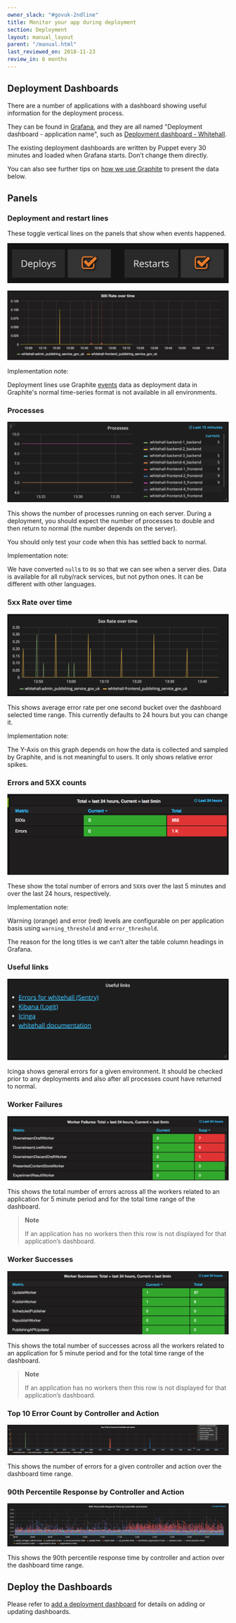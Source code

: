 ```yaml
---
owner_slack: "#govuk-2ndline"
title: Monitor your app during deployment
section: Deployment
layout: manual_layout
parent: "/manual.html"
last_reviewed_on: 2018-11-23
review_in: 6 months
---
```


## Deployment Dashboards

There are a number of applications with a dashboard showing useful information
for the deployment process.

They can be found in [Grafana](tools.html#grafana), and they are all named
"Deployment dashboard - application name", such as
[Deployment dashboard - Whitehall](whitehall-dashboard).

The existing deployment dashboards are written by Puppet every 30 minutes and
loaded when Grafana starts. Don’t change them directly.

You can also see further tips on [how we use Graphite](graphite-dashboards)
to present the data below.

## Panels

### Deployment and restart lines

These toggle vertical lines on the panels that show when events happened.

![Deployment restart lines](images/deployment_dashboards/deploys_restarts_checkboxes.png)

![Deployment lines](images/deployment_dashboards/deployment_lines.png)

Implementation note:

Deployment lines use Graphite [events](events) data as deployment data in
Graphite's normal time-series format is not available in all environments.

### Processes

![Processes](images/deployment_dashboards/processes.png)

This shows the number of processes running on each server. During a deployment,
you should expect the number of processes to double and then return to normal
(the number depends on the server).

You should only test your code when this has settled back to normal.

Implementation note:

We have converted `null`s to `0`s so that we can see when a server dies.
Data is available for all ruby/rack services, but not python ones.
It can be different with other languages.

### 5xx Rate over time

![5xx over time](images/deployment_dashboards/5xx_over_time.png)

This shows average error rate per one second bucket over the dashboard selected
time range. This currently defaults to 24 hours but you can change it.

Implementation note:

The Y-Axis on this graph depends on how the data is collected and sampled by
Graphite, and is not meaningful to users. It only shows relative error spikes.

### Errors and 5XX counts

![Errors and 5XX counts](images/deployment_dashboards/errors_and_5xxs.png)

These show the total number of errors and `5XX`s over the last 5 minutes and
over the last 24 hours, respectively.

Implementation note:

Warning (orange) and error (red) levels are configurable on per application
basis using `warning_threshold` and `error_threshold`.

The reason for the long titles is we can’t alter the table column headings in
Grafana.

### Useful links

![Useful links](images/deployment_dashboards/useful_links.png)

Icinga shows general errors for a given environment. It should be checked prior
to any deployments and also after all processes count have returned to normal.

### Worker Failures

![Worker failures](images/deployment_dashboards/worker_failures.png)

This shows the total number of errors across all the workers related to an
application for 5 minute period and for the total time range of the dashboard.

> **Note**
>
> If an application has no workers then this row is not displayed for that
> application’s dashboard.

### Worker Successes

![Worker successes](images/deployment_dashboards/worker_successes.png)

This shows the total number of successes across all the workers related to an
application for 5 minute period and for the total time range of the dashboard.

> **Note**
>
> If an application has no workers then this row is not displayed for that
> application’s dashboard.

### Top 10 Error Count by Controller and Action

![Top 10 Error Count by Controller and Action](images/deployment_dashboards/controller_and_action_errors.png)

This shows the number of errors for a given controller and action over the
dashboard time range.

### 90th Percentile Response by Controller and Action

![Response by Controller and Action](images/deployment_dashboards/response_by_controller_and_action.png)

This shows the 90th percentile response time by controller and action over the
dashboard time range.

## Deploy the Dashboards

Please refer to [add a deployment dashboard](add-dashboard) for details on
adding or updating dashboards.

[whitehall-dashboard]: https://grafana.publishing.service.gov.uk/dashboard/file/deployment_whitehall.json
[graphite-dashboards]: graphite-and-deployment-dashboards.html
[events]: http://graphite.readthedocs.io/en/latest/events.html
[add-dashboard]: add-deployment-dashboard.html
